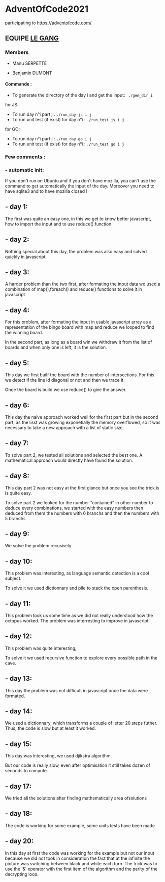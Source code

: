 # AdventOfCode2021

participating to https://adventofcode.com/

## EQUIPE <a href=https://github.com/mines-nancy/advent-of-code-2021/tree/main/Le_Gang> LE GANG </a>

### Members

- Manu SERPETTE

- Benjamin DUMONT

#### Commande :

- To generate the directory of the day i and get the input: ` ./gen_dir i`

for JS:

- To run day n°i part j : `./run_day js i j`
- To run unit test (if exist) for day n°i : `./run_test js i j`

for GO:

- To run day n°i part j : `./run_day go i j`
- To run unit test (if exist) for day n°i : `./run_test go i j`

### Few comments :

### - automatic init:

If you don't run on Ubuntu and if you don't have mozilla, you can't use the command to get automatically the input of the day. Moreover you need to have sqlite3 and to have mozilla closed !

## - day 1:

The first was quite an easy one, in this we get to know better javascript, how to import the input and to use reduce() function

## - day 2:

Nothing special about this day, the problem was also easy and solved quickly in javascript

## - day 3:

A harder problem than the two first,
after formating the input data we used a combination of map(),foreach() and reduce() functions to solve it in javascript

## - day 4:

For this problem, after formating the input in usable javascript array as a representation of the bingo board with map and reduce
we looped to find the winning board.

In the second part, as long as a board win we withdraw it from the list of boards and when only one is left, it is the solution.

## - day 5:

This day we first builf the board with the number of intersections.
For this we detect if the line id diagonal or not and then we trace it.

Once the board is build we use reduce() to give the answer.

## - day 6:

This day the naive approach worked well for the first part but in the second part, as the lisst was growing
exponetially the memory overflowed, so it was necessary to take a new approach with a list of static size.

## - day 7:

To solve part 2, we tested all solutions and selected the best one. A mathematical approach would directly have found the solution.

## - day 8:

This day part 2 was not easy at the first glance but once you see the trick is is quite easy.

To solve part 2 we looked for the number "contained" in other number to deduce every combinations,
we started with the easy numbers then deduced from them the numbers with 6 branchs and then the numbers with 5 branchs

## - day 9:

We solve the problem recusively

## - day 10:

This problem was interesting, as language semantic detection is a cool subject.

To solve it we used dictionnary and pile to stack the open parenthesis.

## - day 11:

This problem took us some time as we did not really understood how the octopus worked.
The problem was interresting to improve in javascript

## - day 12:

This problem was quite interesting,

To solve it we used recursive function to explore every possible path in the cave.

## - day 13:

This day the problem was not difficult in javascript once the data were formated.

## - day 14:

We used a dictionnary, which transforms a couple of letter 20 steps futher. Thus, the code is
slow but at least it worked.

## - day 15:

This day was interesting, we used djikstra algorithm.

But our code is really slow, even after optimisation it still takes dozen of seconds to compute.

## - day 17:

We tried all the solutions after finding mathematically area of ​​solutions

## - day 18:

The code is working for some example, some units tests have been made

## - day 20:

In this day at first the code was working for the example but not our input
because we did not took in consideration the fact that at the infinite the picture was switching between black and white each turn.
The trick was to use the '&' operator with the first item of the algorithm and the parity of the decrypting loop.
